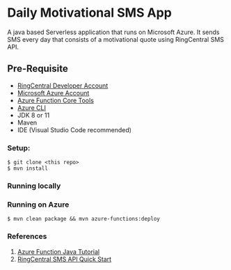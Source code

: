 # Daily Motivational SMS App

A java based Serverless application that runs on Microsoft Azure. It sends SMS every day that consists of a motivational quote using RingCentral SMS API. 

## Pre-Requisite

- [RingCentral Developer Account](https://developers.ringcentral.com/login.html#/)
- [Microsoft Azure Account](https://azure.microsoft.com/en-us/free/)
- [Azure Function Core Tools](https://docs.microsoft.com/en-us/azure/azure-functions/functions-run-local?tabs=v4%2Cmacos%2Ccsharp%2Cportal%2Cbash#v2)
- [Azure CLI](https://docs.microsoft.com/en-us/cli/azure/install-azure-cli)
- JDK 8 or 11
- Maven
- IDE (Visual Studio Code recommended)

### Setup:

```
$ git clone <this repo>
$ mvn install
```

### Running locally

### Running on Azure

```
$ mvn clean package && mvn azure-functions:deploy
```

### References

1. [Azure Function Java Tutorial](https://docs.microsoft.com/en-us/azure/azure-functions/functions-reference-java?tabs=bash%2Cconsumption)
2. [RingCentral SMS API Quick Start](https://developers.ringcentral.com/guide/messaging/quick-start)

